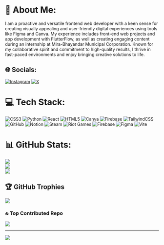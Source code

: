 # 💫 About Me:
I am a proactive and versatile frontend web developer with a keen sense for creating visually appealing and user-friendly digital experiences using tools like Figma and Canva. My experience includes front-end web projects and app development with FlutterFlow, as well as creating engaging content during an internship at Mira-Bhayandar Municipal Corporation. Known for my collaborative spirit and commitment to high-quality results, I thrive in fast-paced environments and enjoy bringing creative solutions to life.


## 🌐 Socials:
[![Instagram](https://img.shields.io/badge/Instagram-%23E4405F.svg?logo=Instagram&logoColor=white)](https://instagram.com/_manas_1994) [![X](https://img.shields.io/badge/X-black.svg?logo=X&logoColor=white)](https://x.com/_Manas_21) 

# 💻 Tech Stack:
![CSS3](https://img.shields.io/badge/css3-%231572B6.svg?style=plastic&logo=css3&logoColor=white) ![Python](https://img.shields.io/badge/python-3670A0?style=plastic&logo=python&logoColor=ffdd54) ![React](https://img.shields.io/badge/react-%2320232a.svg?style=plastic&logo=react&logoColor=%2361DAFB) ![HTML5](https://img.shields.io/badge/html5-%23E34F26.svg?style=plastic&logo=html5&logoColor=white) ![Canva](https://img.shields.io/badge/Canva-%2300C4CC.svg?style=plastic&logo=Canva&logoColor=white) ![Firebase](https://img.shields.io/badge/firebase-%23039BE5.svg?style=plastic&logo=firebase) ![TailwindCSS](https://img.shields.io/badge/tailwindcss-%2338B2AC.svg?style=plastic&logo=tailwind-css&logoColor=white) ![GitHub](https://img.shields.io/badge/github-%23121011.svg?style=plastic&logo=github&logoColor=white) ![Notion](https://img.shields.io/badge/Notion-%23000000.svg?style=plastic&logo=notion&logoColor=white) ![Steam](https://img.shields.io/badge/steam-%23000000.svg?style=plastic&logo=steam&logoColor=white) ![Riot Games](https://img.shields.io/badge/riotgames-D32936.svg?style=plastic&logo=riotgames&logoColor=white) ![Firebase](https://img.shields.io/badge/firebase-a08021?style=plastic&logo=firebase&logoColor=ffcd34) ![Figma](https://img.shields.io/badge/figma-%23F24E1E.svg?style=plastic&logo=figma&logoColor=white) ![Vite](https://img.shields.io/badge/vite-%23646CFF.svg?style=plastic&logo=vite&logoColor=white)
# 📊 GitHub Stats:
![](https://github-readme-stats.vercel.app/api?username=ManasSuple&theme=dracula&hide_border=false&include_all_commits=true&count_private=true)<br/>
![](https://github-readme-streak-stats.herokuapp.com/?user=ManasSuple&theme=dracula&hide_border=false)<br/>
![](https://github-readme-stats.vercel.app/api/top-langs/?username=ManasSuple&theme=dracula&hide_border=false&include_all_commits=true&count_private=true&layout=compact)

## 🏆 GitHub Trophies
![](https://github-profile-trophy.vercel.app/?username=ManasSuple&theme=gruvbox&no-frame=false&no-bg=false&margin-w=4)

### 🔝 Top Contributed Repo
![](https://github-contributor-stats.vercel.app/api?username=ManasSuple&limit=5&theme=dark&combine_all_yearly_contributions=true)

---
[![](https://visitcount.itsvg.in/api?id=ManasSuple&icon=6&color=5)](https://visitcount.itsvg.in)

<!-- Proudly created with GPRM ( https://gprm.itsvg.in ) -->
